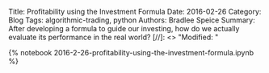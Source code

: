 Title: Profitability using the Investment Formula
Date: 2016-02-26
Category: Blog
Tags: algorithmic-trading, python
Authors: Bradlee Speice
Summary: After developing a formula to guide our investing, how do we actually evaluate its performance in the real world?
[//]: <> "Modified: "

<script type="text/x-mathjax-config">
MathJax.Hub.Config({tex2jax: {inlineMath: [['$','$'], ['\\(','\\)']]}});
</script>
<script async src='https://cdn.mathjax.org/mathjax/latest/MathJax.js?config=TeX-AMS_CHTML'></script>

{% notebook 2016-2-26-profitability-using-the-investment-formula.ipynb %}
